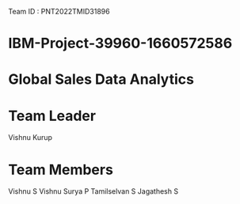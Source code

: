 Team ID : PNT2022TMID31896
# IBM-Project-39960-1660572586
# Global Sales Data Analytics

# Team Leader
Vishnu Kurup
# Team Members
Vishnu S
Vishnu Surya P
Tamilselvan S
Jagathesh S
